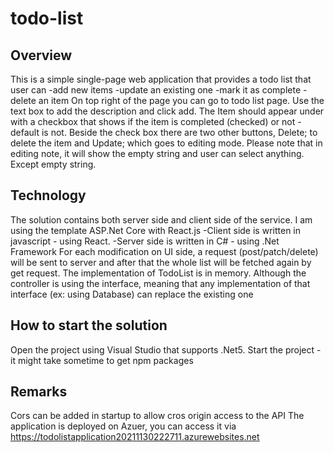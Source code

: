 # todo-list
## Overview
This is a simple single-page web application that provides a todo list that user can
-add new items
-update an existing one
-mark it as complete
-delete an item
On top right of the page you can go to todo list page. Use the text box to add the description and click add.
The Item should appear under with a checkbox that shows if the item is completed (checked) or not - default is not.
Beside the check box there are two other buttons, Delete; to delete the item and Update; which goes to editing mode.
Please note that in editing note, it will show the empty string and user can select anything. Except empty string.

## Technology
The solution contains both server side and client side of the service. I am using the template ASP.Net Core with React.js
-Client side is written in javascript - using React.
-Server side is written in C# - using .Net Framework
For each modification on UI side, a request (post/patch/delete) will be sent to server and after that the whole
list will be fetched again by get request. The implementation of TodoList is in memory. Although the controller
is using the interface, meaning that any implementation of that interface (ex: using Database) can replace the existing one

## How to start the solution
Open the project using Visual Studio that supports .Net5. Start the project - it might take sometime to get npm packages

## Remarks
Cors can be added in startup to allow cros origin access to the API
The application is deployed on Azuer, you can access it via https://todolistapplication20211130222711.azurewebsites.net